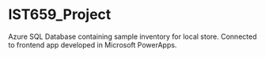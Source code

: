 # IST659_Project
Azure SQL Database containing sample inventory for local store. Connected to frontend app developed in Microsoft PowerApps.

